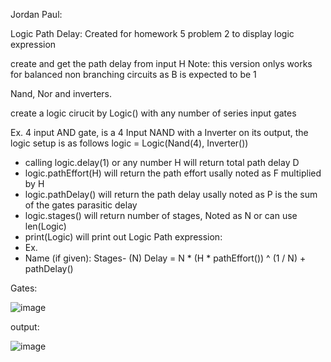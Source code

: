 Jordan Paul:

Logic Path Delay: Created for homework 5 problem 2 to display logic expression

create and get the path delay from input H
Note: this version onlys works for balanced non branching circuits as B is expected to be 1

Nand, Nor and inverters.

create a logic cirucit by Logic() with any number of series input gates

Ex. 4 input AND gate, is a 4 Input NAND with a Inverter on its output, the logic setup is as follows
logic = Logic(Nand(4), Inverter()) 

-  calling logic.delay(1) or any number H will return total path delay D
-  logic.pathEffort(H) will return the path effort usally noted as F multiplied by H
-  logic.pathDelay() will return the path delay usally noted as P is the sum of the gates parasitic delay
-  logic.stages() will return number of stages, Noted as N or can use len(Logic)
-  print(Logic) will print out Logic Path expression: 
-  Ex.
-  Name (if given):  Stages- (N)   Delay = N * (H * pathEffort()) ^ (1 / N) + pathDelay()

Gates:

![image](https://github.com/jordanpaul98/homeworkProblems/assets/147276895/ca5d6750-bcc1-403f-a0a3-f5fdc09680fa)


output:

![image](https://github.com/jordanpaul98/homeworkProblems/assets/147276895/848034c4-ff66-444a-ab96-7a166580504a)
